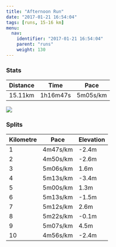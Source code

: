 ```yaml
---
title: "Afternoon Run"
date: "2017-01-21 16:54:04"
tags: [runs, 15-16 km]
menu:
  nav:
    identifier: "2017-01-21 16:54:04"
    parent: "runs"
    weight: 130
---
```


### Stats

| Distance | Time | Pace |
|----------|------|------|
|15.11km|1h16m47s|5m05s/km|

<img src='https://maps.googleapis.com/maps/api/staticmap?maptype=roadmap&path=enc:uwjeItgvLkK_CkBtTa@~[pBl@mArCnCjSfMpTvBlRnE`IhGpB|LhVnE~PzFxc@k@mAp@tVmBvr@R|U`DpUtDjM~QxU`ThH`GuMfDaE|AlAlDyKdJcNzCeAj`@f^|WdIwTcEic@ea@mDz@kKbPY`FsBtCmDO{JhQwUsIcOiTsDeLeDwWUqYjCi\}@{i@l@jAoGkb@qHiYwJiOuDe@mGqJoByIc@mMaHy@cG}\Y{FlAiA}AsAx@wl@`AsDdDF&key=AIzaSyAfqMeaZ1CCJFGP5cWud__oZnT_Pybg-1M&size=800x800&markers=color:yellow|label:S|53.47211,-2.24907&markers=color:green|label:F|53.47337999999999,-2.24814'>

### Splits

| Kilometre | Pace | Elevation |
|------|------|-----------|
|1|4m47s/km|-2.4m|
|2|4m50s/km|-2.6m|
|3|5m06s/km|1.6m|
|4|5m13s/km|-3.4m|
|5|5m00s/km|1.3m|
|6|5m13s/km|-1.5m|
|7|5m12s/km|2.6m|
|8|5m22s/km|-0.1m|
|9|5m07s/km|4.5m|
|10|4m56s/km|-2.4m|
